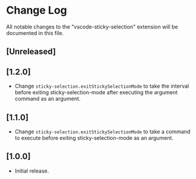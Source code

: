 # Change Log

All notable changes to the "vscode-sticky-selection" extension will be documented in this file.

## [Unreleased]

## [1.2.0]

- Change `sticky-selection.exitStickySelectionMode` to take the interval before exiting sticky-selection-mode after executing the argument command as an argument.

## [1.1.0]

- Change `sticky-selection.exitStickySelectionMode` to take a command to execute before exiting sticky-selection-mode as an argument.

## [1.0.0]

- Initial release.
